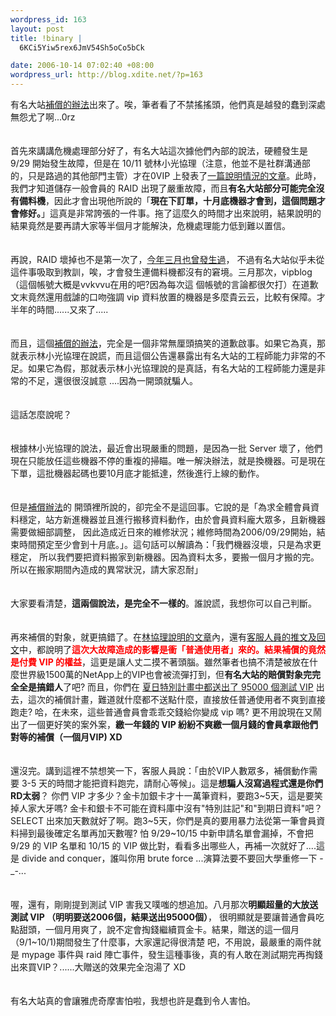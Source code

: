 ```yaml
--- 
wordpress_id: 163
layout: post
title: !binary |
  6KCi5Yiw5rex6JmV54Sh5oCo5bCk

date: 2006-10-14 07:02:40 +08:00
wordpress_url: http://blog.xdite.net/?p=163
---
```

有名大站<a href="http://www.wretch.cc/hala/viewtopic.php?t=109347">補償的辦法</a>出來了。唉，筆者看了不禁搖搖頭，他們真是越發的蠢到深處無怨尤了啊...0rz　　　　　　　　　　　　　　　　　　　　　　　　　　　　　　　　　　　　　　　　<br /><br /><br />首先來講講危機處理部分好了，有名大站這次據他們內部的說法，硬體發生是 9/29 開始發生故障，但是在 10/11 號林小光協理（注意，他並不是社群溝通部的，只是路過的其他部門主管）才在0VIP 上發表了<a href="http://nopa.csie.org/b0e7a">一篇說明情況的文章</a>。此時，我們才知道儲存一般會員的 RAID 出現了嚴重故障，而且<font style="font-weight: bold;">有名大站部分可能完全沒有備料機</font>，因此才會出現他所說的「<font style="font-weight: bold;">現在下訂單，十月底機器才會到，這個問題才會修好。</font>」這真是非常誇張的一件事。拖了這麼久的時間才出來說明，結果說明的結果竟然是要再請大家等半個月才能解決，危機處理能力低到難以置信。　　　　　　　　　　　　　　　　　　　　　　　　　　　　　　　　　　　　　　　　<br /><br /><br />再說，RAID 壞掉也不是第一次了，<a title="今年三月也曾發生過一次" href="http://www.wretch.cc/hala/viewtopic.php?t=39600">今年三月也曾發生過</a>， 不過有名大站似乎未從這件事吸取到教訓，唉，才會發生連備料機都沒有的窘境。三月那次，vipblog（這個帳號大概是vvkvvu在用的吧?因為每次這 個帳號的言論都很欠打）在道歉文末竟然還用戲謔的口吻強調 vip 資料放置的機器是多麼貴云云，比較有保障。才半年的時間......又來了.....　　　　　　　　　　　　　　　　　　　　<br /><br /><br />而且，這個<a href="http://www.wretch.cc/hala/viewtopic.php?t=109347">補償的辦法</a>，完全是一個非常無厘頭搞笑的道歉啟事。如果它為真，那就表示林小光協理在說謊，而且這個公告還暴露出有名大站的工程師能力非常的不足。如果它為假，那就表示林小光協理說的是真話，有名大站的工程師能力還是非常的不足，還很很沒誠意 ....因為一開頭就騙人。　　　　　　　　　　　　　　　　　　　　　　　　　　　　　　　　　　　　　　　　<br /><br /><br />這話怎麼說呢？　　　　　　　　　　　　　　　　　　　　　　　　　　　　　　　　　　　　　　　　<br /><br /><br />根據林小光協理的說法，最近會出現嚴重的問題，是因為一批 Server 壞了，他們現在只能放任這些機器不停的重複的掃瞄。唯一解決辦法，就是換機器。可是現在下單，這批機器起碼也要10月底才能抵達，然後進行上線的動作。　　　　　　　　　　　　　　　　　　　　<br /><br /><br />但是<a title="補償辦法" href="http://www.wretch.cc/hala/viewtopic.php?t=109347">補償辦法</a>的 開頭裡所說的，卻完全不是這回事。它說的是「為求全體會員資料穩定，站方新進機器並且進行搬移資料動作，由於會員資料龐大眾多，且新機器需要做細部調整， 因此造成近日來的維修狀況；維修時間為2006/09/29開始，結束時間預定至少會到十月底。」。這句話可以解讀為：「我們機器沒壞，只是為求更穩定， 所以我們要把資料搬家到新機器。因為資料太多，要搬一個月才搬的完。所以在搬家期間內造成的異常狀況，請大家忍耐」　　　　　　　　　　　　　　　　　　　　　　　　　　　　　　　　　　　　　　　　　　　　　　　　　　　　　　　　　　　　<br /><br /><br />大家要看清楚，<font style="font-weight: bold;">這兩個說法，是完全不一樣的</font>。誰說謊，我想你可以自己判斷。　　　　　　　　　　　　　　　　　　　　<br /><br /><br />再來補償的對象，就更搞錯了。在<a title="林協理說明的文章" href="http://nopa.csie.org/b0e7a">林協理說明的文章</a>內，還有<a title="客服人員的推文及回文" href="http://nopa.csie.org/5053f">客服人員的推文及回文</a>中，都說明了<font style="font-weight: bold; color: rgb(255, 0, 0);">這次大故障造成的影響是衝「普通使用者」來的。結果補償的</font><font style="font-weight: bold; color: rgb(255, 0, 0);">竟然</font><font style="font-weight: bold; color: rgb(255, 0, 0);">是付費 VIP 的權益</font>，這更是讓人丈二摸不著頭腦。雖然筆者也搞不清楚被放在什麼世界級1500萬的NetApp上的VIP也會被流彈打到，但<font style="font-weight: bold;">有名大站的賠償對象完完全全是搞錯人</font>了吧? 而且，你們在 <a title="夏日特別計畫中都送出了 95000 個測試 VIP" href="../../../../../?p=119">夏日特別計畫中都送出了 95000 個測試 VIP</a>  出去，這次的補償計畫，難道就什麼都不送點什麼，直接放任普通使用者不爽到直接跑走? 哈，在未來，這些普通會員會乖乖交錢給你變成 vip 嗎? 更不用說現在又鬧出了一個更好笑的案外案，<font style="font-weight: bold;">繳一年錢的 VIP 紛紛不爽繳一個月錢的會員拿跟他們對等的補償（一個月VIP) XD</font>　　　　　　　　　　　　　　　　　　　　<br /><br /><br />還沒完。講到這裡不禁想笑一下，客服人員說：「由於VIP人數眾多，補償動作需要 3-5 天的時間才能把資料跑完，請耐心等候」。這是<font style="font-weight: bold;">想騙人沒寫過程式還是你們RD太弱</font>？ 你們 VIP 才多少？金卡加銀卡才十一萬筆資料，要跑3~5天，這是要笑掉人家大牙嗎? 金卡和銀卡不可能在資料庫中沒有&quot;特別註記&quot;和&quot;到期日資料&quot;吧？SELECT 出來加天數就好了啊。跑3~5天，你們是真的要用暴力法從第一筆會員資料掃到最後確定名單再加天數喔? 怕 9/29~10/15 中新申請名單會漏掉，不會把 9/29 的 VIP 名單和 10/15 的 VIP 做比對，看看多出哪些人，再補一次就好了....這是 divide and conquer，誰叫你用 brute force ...演算法要不要回大學重修一下 -_-...　　　　　　　　　　　　　　　　　　　　　　　　　　　　　　　　　　　　　　　　<br /><br /><br />喔，還有，剛剛提到測試 VIP 害我又噗嗤的想追加。八月那次<font style="font-weight: bold;">明顯超量的大放送測試 VIP （明明要送2006個，結果送出95000個）</font>， 很明顯就是要讓普通會員吃點甜頭，一個月用爽了，說不定會掏錢繼續買金卡。結果，贈送的這一個月（9/1~10/1)期間發生了什麼事，大家還記得很清楚 吧，不用說，最嚴重的兩件就是 mypage 事件與 raid 陣亡事件，發生這種事後，真的有人敢在測試期完再掏錢出來買VIP？......大贈送的效果完全泡湯了 XD　　　　　　　　　　　　　　　　　　　　<br /><br /><br />有名大站真的會讓雅虎奇摩害怕啦，我想也許是蠢到令人害怕。
